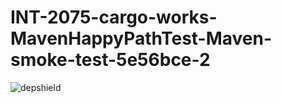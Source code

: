 # INT-2075-cargo-works-MavenHappyPathTest-Maven-smoke-test-5e56bce-2

![depshield](https://cpeters2.dev.depshield.sonatype.org/badges/depshield-testing/INT-2075-cargo-works-MavenHappyPathTest-Maven-smoke-test-5e56bce-2/depshield.svg)